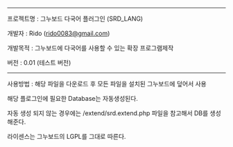 -------------------------------------------------------------------------------

프로젝트명 : 그누보드 다국어 플러그인 (SRD_LANG)

개발자 : Rido (rido0083@gmail.com)

개발목적 : 그누보드에 다국어를 사용할 수 있는 확장 프로그램제작 

버전 : 0.01 (테스트 버전)

-------------------------------------------------------------------------------

사용방법 : 해당 파일을 다운로드 후 모든 파일을 설치된 그누보드에 덮어서 사용

해당 플로그인에 필요한 Database는 자동생성된다.

자동 생성 되지 않는 경우에는 /extend/srd.extend.php 파일을 참고해서 DB를 생성해준다.





라이센스는 그누보드의 LGPL를 그대로 따른다.   
